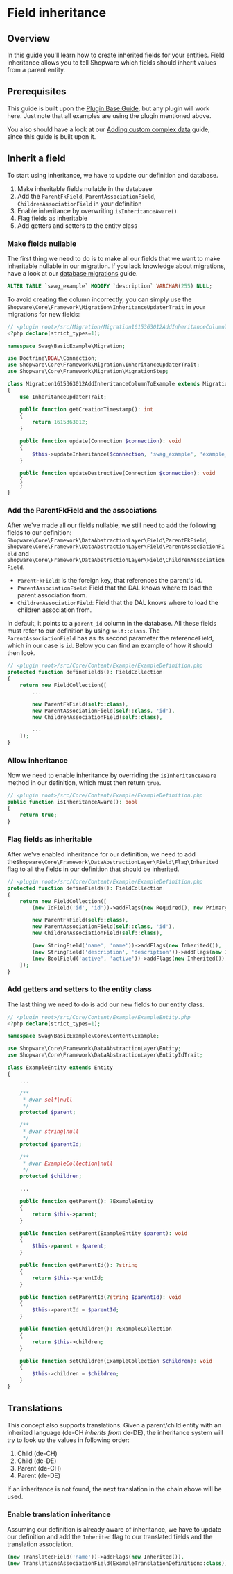 # Field inheritance

## Overview

In this guide you'll learn how to create inherited fields for your entities. Field inheritance allows you to tell Shopware which fields should inherit values from a parent entity.

## Prerequisites

This guide is built upon the [Plugin Base Guide](../../plugin-base-guide.md), but any plugin will work here. Just note that all examples are using the plugin mentioned above.

You also should have a look at our [Adding custom complex data](add-custom-complex-data.md) guide, since this guide is built upon it.

## Inherit a field

To start using inheritance, we have to update our definition and database.

1. Make inheritable fields nullable in the database
2. Add the `ParentFkField`, `ParentAssociationField`, `ChildrenAssociationField` in your definition
3. Enable inheritance by overwriting `isInheritanceAware()`
4. Flag fields as inheritable
5. Add getters and setters to the entity class

### Make fields nullable

The first thing we need to do is to make all our fields that we want to make inheritable nullable in our migration. If you lack knowledge about migrations, have a look at our [database migrations](../../plugin-fundamentals/database-migrations.md) guide.

```sql
ALTER TABLE `swag_example` MODIFY `description` VARCHAR(255) NULL;
```

To avoid creating the column incorrectly, you can simply use the `Shopware\Core\Framework\Migration\InheritanceUpdaterTrait` in your migrations for new fields:

```php
// <plugin root>/src/Migration/Migration1615363012AddInheritanceColumnToExample.php
<?php declare(strict_types=1);

namespace Swag\BasicExample\Migration;

use Doctrine\DBAL\Connection;
use Shopware\Core\Framework\Migration\InheritanceUpdaterTrait;
use Shopware\Core\Framework\Migration\MigrationStep;

class Migration1615363012AddInheritanceColumnToExample extends MigrationStep
{
    use InheritanceUpdaterTrait;

    public function getCreationTimestamp(): int
    {
        return 1615363012;
    }

    public function update(Connection $connection): void
    {
        $this->updateInheritance($connection, 'swag_example', 'example_field');
    }

    public function updateDestructive(Connection $connection): void
    {
    }
}
```

### Add the ParentFkField and the associations

After we've made all our fields nullable, we still need to add the following fields to our definition: `Shopware\Core\Framework\DataAbstractionLayer\Field\ParentFkField`, `Shopware\Core\Framework\DataAbstractionLayer\Field\ParentAssociationField` and `Shopware\Core\Framework\DataAbstractionLayer\Field\ChildrenAssociationField`.

* `ParentFkField`: Is the foreign key, that references the parent's id. 
* `ParentAssociationField`: Field that the DAL knows where to load the parent association from.
* `ChildrenAssociationField`: Field that the DAL knows where to load the children association from.

In default, it points to a `parent_id` column in the database. All these fields must refer to our definition by using `self::class`. The `ParentAssociationField` has as its second parameter the referenceField, which in our case is `id`. Below you can find an example of how it should then look.

```php
// <plugin root>/src/Core/Content/Example/ExampleDefinition.php
protected function defineFields(): FieldCollection
{
    return new FieldCollection([
        ...

        new ParentFkField(self::class),
        new ParentAssociationField(self::class, 'id'),
        new ChildrenAssociationField(self::class),

        ...
    ]);
}
```

### Allow inheritance

Now we need to enable inheritance by overriding the `isInheritanceAware` method in our definition, which must then return `true`.

```php
// <plugin root>/src/Core/Content/Example/ExampleDefinition.php
public function isInheritanceAware(): bool
{
    return true;
}
```

### Flag fields as inheritable

After we've enabled inheritance for our definition, we need to add the`Shopware\Core\Framework\DataAbstractionLayer\Field\Flag\Inherited` flag to all the fields in our definition that should be inherited.

```php
// <plugin root>/src/Core/Content/Example/ExampleDefinition.php
protected function defineFields(): FieldCollection
{
    return new FieldCollection([
        (new IdField('id', 'id'))->addFlags(new Required(), new PrimaryKey()),

        new ParentFkField(self::class),
        new ParentAssociationField(self::class, 'id'),
        new ChildrenAssociationField(self::class),

        (new StringField('name', 'name'))->addFlags(new Inherited()),
        (new StringField('description', 'description'))->addFlags(new Inherited()),
        (new BoolField('active', 'active'))->addFlags(new Inherited()),
    ]);
}
```

### Add getters and setters to the entity class

The last thing we need to do is add our new fields to our entity class.

```php
// <plugin root>/src/Core/Content/Example/ExampleEntity.php
<?php declare(strict_types=1);

namespace Swag\BasicExample\Core\Content\Example;

use Shopware\Core\Framework\DataAbstractionLayer\Entity;
use Shopware\Core\Framework\DataAbstractionLayer\EntityIdTrait;

class ExampleEntity extends Entity
{
    ...

    /**
     * @var self|null
     */
    protected $parent;

    /**
     * @var string|null
     */
    protected $parentId;

    /**
     * @var ExampleCollection|null
     */
    protected $children;

    ...

    public function getParent(): ?ExampleEntity
    {
        return $this->parent;
    }

    public function setParent(ExampleEntity $parent): void
    {
        $this->parent = $parent;
    }

    public function getParentId(): ?string
    {
        return $this->parentId;
    }

    public function setParentId(?string $parentId): void
    {
        $this->parentId = $parentId;
    }

    public function getChildren(): ?ExampleCollection
    {
        return $this->children;
    }

    public function setChildren(ExampleCollection $children): void
    {
        $this->children = $children;
    }
}
```

## Translations

This concept also supports translations. Given a parent/child entity with an inherited language \(de-CH _inherits from_ de-DE\), the inheritance system will try to look up the values in following order:

1. Child \(de-CH\)
2. Child \(de-DE\)
3. Parent \(de-CH\)
4. Parent \(de-DE\)

If an inheritance is not found, the next translation in the chain above will be used.

### Enable translation inheritance

Assuming our definition is already aware of inheritance, we have to update our definition and add the `Inherited` flag to our translated fields and the translation association.

```php
(new TranslatedField('name'))->addFlags(new Inherited()),
(new TranslationsAssociationField(ExampleTranslationDefinition::class))->addFlags(new Inherited()),
```
